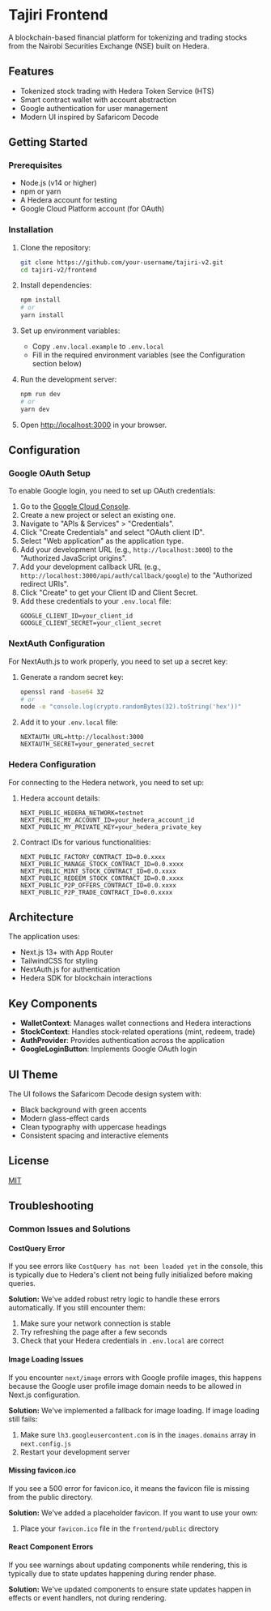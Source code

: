 # Tajiri Frontend

A blockchain-based financial platform for tokenizing and trading stocks from the Nairobi Securities Exchange (NSE) built on Hedera.

## Features

- Tokenized stock trading with Hedera Token Service (HTS)
- Smart contract wallet with account abstraction
- Google authentication for user management
- Modern UI inspired by Safaricom Decode

## Getting Started

### Prerequisites

- Node.js (v14 or higher)
- npm or yarn
- A Hedera account for testing
- Google Cloud Platform account (for OAuth)

### Installation

1. Clone the repository:
   ```bash
   git clone https://github.com/your-username/tajiri-v2.git
   cd tajiri-v2/frontend
   ```

2. Install dependencies:
   ```bash
   npm install
   # or
   yarn install
   ```

3. Set up environment variables:
   - Copy `.env.local.example` to `.env.local`
   - Fill in the required environment variables (see the Configuration section below)

4. Run the development server:
   ```bash
   npm run dev
   # or
   yarn dev
   ```

5. Open [http://localhost:3000](http://localhost:3000) in your browser.

## Configuration

### Google OAuth Setup

To enable Google login, you need to set up OAuth credentials:

1. Go to the [Google Cloud Console](https://console.cloud.google.com/).
2. Create a new project or select an existing one.
3. Navigate to "APIs & Services" > "Credentials".
4. Click "Create Credentials" and select "OAuth client ID".
5. Select "Web application" as the application type.
6. Add your development URL (e.g., `http://localhost:3000`) to the "Authorized JavaScript origins".
7. Add your development callback URL (e.g., `http://localhost:3000/api/auth/callback/google`) to the "Authorized redirect URIs".
8. Click "Create" to get your Client ID and Client Secret.
9. Add these credentials to your `.env.local` file:
   ```
   GOOGLE_CLIENT_ID=your_client_id
   GOOGLE_CLIENT_SECRET=your_client_secret
   ```

### NextAuth Configuration

For NextAuth.js to work properly, you need to set up a secret key:

1. Generate a random secret key:
   ```bash
   openssl rand -base64 32
   # or
   node -e "console.log(crypto.randomBytes(32).toString('hex'))"
   ```

2. Add it to your `.env.local` file:
   ```
   NEXTAUTH_URL=http://localhost:3000
   NEXTAUTH_SECRET=your_generated_secret
   ```

### Hedera Configuration

For connecting to the Hedera network, you need to set up:

1. Hedera account details:
   ```
   NEXT_PUBLIC_HEDERA_NETWORK=testnet
   NEXT_PUBLIC_MY_ACCOUNT_ID=your_hedera_account_id
   NEXT_PUBLIC_MY_PRIVATE_KEY=your_hedera_private_key
   ```

2. Contract IDs for various functionalities:
   ```
   NEXT_PUBLIC_FACTORY_CONTRACT_ID=0.0.xxxx
   NEXT_PUBLIC_MANAGE_STOCK_CONTRACT_ID=0.0.xxxx
   NEXT_PUBLIC_MINT_STOCK_CONTRACT_ID=0.0.xxxx
   NEXT_PUBLIC_REDEEM_STOCK_CONTRACT_ID=0.0.xxxx
   NEXT_PUBLIC_P2P_OFFERS_CONTRACT_ID=0.0.xxxx
   NEXT_PUBLIC_P2P_TRADE_CONTRACT_ID=0.0.xxxx
   ```

## Architecture

The application uses:

- Next.js 13+ with App Router
- TailwindCSS for styling
- NextAuth.js for authentication
- Hedera SDK for blockchain interactions

## Key Components

- **WalletContext**: Manages wallet connections and Hedera interactions
- **StockContext**: Handles stock-related operations (mint, redeem, trade)
- **AuthProvider**: Provides authentication across the application
- **GoogleLoginButton**: Implements Google OAuth login

## UI Theme

The UI follows the Safaricom Decode design system with:

- Black background with green accents
- Modern glass-effect cards
- Clean typography with uppercase headings
- Consistent spacing and interactive elements

## License

[MIT](https://choosealicense.com/licenses/mit/)

## Troubleshooting

### Common Issues and Solutions

#### CostQuery Error
If you see errors like `CostQuery has not been loaded yet` in the console, this is typically due to Hedera's client not being fully initialized before making queries. 

**Solution:** We've added robust retry logic to handle these errors automatically. If you still encounter them:
1. Make sure your network connection is stable
2. Try refreshing the page after a few seconds
3. Check that your Hedera credentials in `.env.local` are correct

#### Image Loading Issues
If you encounter `next/image` errors with Google profile images, this happens because the Google user profile image domain needs to be allowed in Next.js configuration.

**Solution:** We've implemented a fallback for image loading. If image loading still fails:
1. Make sure `lh3.googleusercontent.com` is in the `images.domains` array in `next.config.js`
2. Restart your development server

#### Missing favicon.ico
If you see a 500 error for favicon.ico, it means the favicon file is missing from the public directory.

**Solution:** We've added a placeholder favicon. If you want to use your own:
1. Place your `favicon.ico` file in the `frontend/public` directory

#### React Component Errors
If you see warnings about updating components while rendering, this is typically due to state updates happening during render phase.

**Solution:** We've updated components to ensure state updates happen in effects or event handlers, not during rendering.
